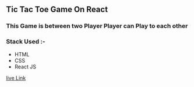 ## Tic Tac Toe Game On React

### This Game is between two Player Player can Play to each other

### Stack Used :-
- HTML
- CSS
- React JS

[live Link](https://3tic-tac-toe.netlify.app/)
